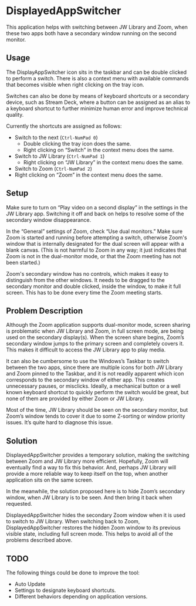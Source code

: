 ﻿# DisplayedAppSwitcher

This application helps with switching between JW Library and Zoom, when these two apps both 
have a secondary window running on the second monitor.

## Usage 

The DisplayAppSwitcher icon sits in the taskbar and can be double clicked to perform a switch.
There is also a context menu with available commands that becomes visible when right clicking on the tray icon.

Switches can also be done by means of keyboard shortcuts or a secondary device, such as Stream Deck, where a button can be assigned as an alias to a keyboard shortcut to further minimize human error and improve technical quality.

Currently the shortcuts are assigned as follows:

* Switch to the next (`Ctrl-NumPad 0`)
	* Double clicking the tray icon does the same.
	* Right clicking on “Switch” in the context menu does the same.
* Switch to JW Library (`Ctrl-NumPad 1`)
	* Right clicking on “JW Library” in the context menu does the same.
* Switch to Zoom (`Ctrl-NumPad 2`)
* Right clicking on “Zoom” in the context menu does the same.


## Setup

Make sure to turn on “Play video on a second display” in the settings in the JW Library app. Switching it off and back on helps to resolve some of the secondary window disappearance.

In the “General” settings of Zoom, check “Use dual monitors.” Make sure Zoom is started and running before attempting a switch, otherwise Zoom's window that is internally designated for the dual screen will appear with a blank canvas. (This is not harmful to Zoom in any way; it just indicates that Zoom is not in the dual-monitor mode, or that the Zoom meeting has not been started.)

Zoom's secondary window has no controls, which makes it easy to distinguish from the other windows. It needs to be dragged to the secondary monitor and double clicked, inside the window, to make it full screen. This has to be done every time the Zoom meeting starts.

## Problem Description

Although the Zoom application supports dual-monitor mode, screen sharing is problematic when JW Library and Zoom, in full screen mode, are being used on the secondary display(s). When the screen share begins, Zoom’s secondary window jumps to the primary screen and completely covers it. This makes it difficult to access the JW Library app to play media.

It can also be cumbersome to use the Windows’s Taskbar to switch between the two apps, since there are multiple icons for both JW Library and Zoom pinned to the Taskbar, and it is not readily apparent which icon corresponds to the secondary window of either app. This creates unnecessary pauses, or misclicks. Ideally, a mechanical button or a well known keyboard shortcut to quickly perform the switch would be great, but none of them are provided by either Zoom or JW Library.

Most of the time, JW Library should be seen on the secondary monitor, but Zoom’s window tends to cover it due to some Z-sorting or window priority issues. It’s quite hard to diagnose this issue.

## Solution

DisplayedAppSwitcher provides a temporary solution, making the switching between Zoom and JW Library more efficient. Hopefully, Zoom will eventually find a way to fix this behavior. And, perhaps JW Library will provide a more reliable way to keep itself on the top, when another application sits on the same screen.

In the meanwhile, the solution proposed here is to hide Zoom’s secondary window, when JW Library is to be seen. And then bring it back when requested.

DisplayedAppSwitcher hides the secondary Zoom window when it is used to switch to JW Library. When switching back to Zoom, DisplayedAppSwitcher restores the hidden Zoom window to its previous visible state, including full screen mode. This helps to avoid all of the problems described above.

## TODO

The following things could be done to improve the tool:

* Auto Update
* Settings to designate keyboard shortcuts.
* Different behaviors depending on application versions.
